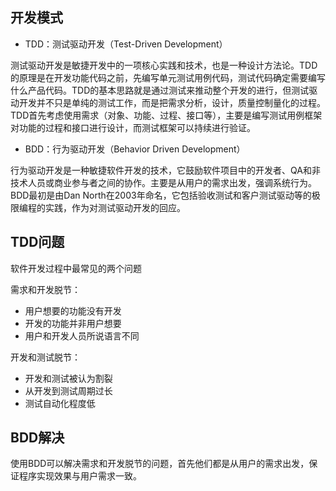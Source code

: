 ## 开发模式

- TDD：测试驱动开发（Test-Driven Development）

测试驱动开发是敏捷开发中的一项核心实践和技术，也是一种设计方法论。TDD的原理是在开发功能代码之前，先编写单元测试用例代码，测试代码确定需要编写什么产品代码。TDD的基本思路就是通过测试来推动整个开发的进行，但测试驱动开发并不只是单纯的测试工作，而是把需求分析，设计，质量控制量化的过程。TDD首先考虑使用需求（对象、功能、过程、接口等），主要是编写测试用例框架对功能的过程和接口进行设计，而测试框架可以持续进行验证。 

- BDD：行为驱动开发（Behavior Driven Development）

行为驱动开发是一种敏捷软件开发的技术，它鼓励软件项目中的开发者、QA和非技术人员或商业参与者之间的协作。主要是从用户的需求出发，强调系统行为。BDD最初是由Dan North在2003年命名，它包括验收测试和客户测试驱动等的极限编程的实践，作为对测试驱动开发的回应。 

## TDD问题

 软件开发过程中最常见的两个问题

需求和开发脱节：

- 用户想要的功能没有开发
- 开发的功能并非用户想要
- 用户和开发人员所说语言不同

开发和测试脱节：

- 开发和测试被认为割裂
- 从开发到测试周期过长
- 测试自动化程度低

## BDD解决

使用BDD可以解决需求和开发脱节的问题，首先他们都是从用户的需求出发，保证程序实现效果与用户需求一致。